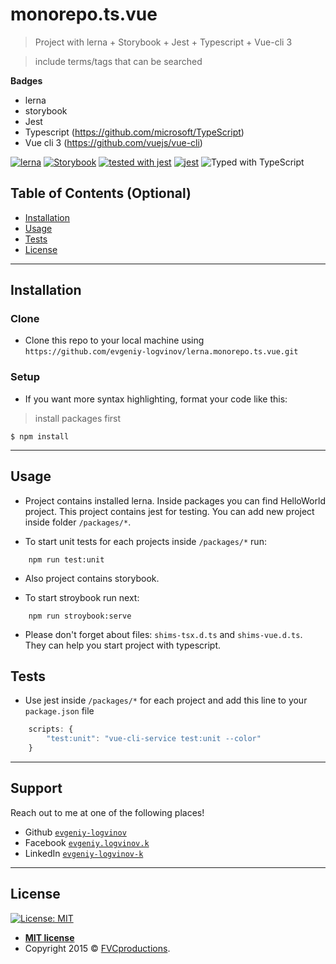 # monorepo.ts.vue

> Project with lerna + Storybook + Jest + Typescript + Vue-cli 3

> include terms/tags that can be searched

**Badges**

- lerna
- storybook
- Jest
- Typescript (https://github.com/microsoft/TypeScript)
- Vue cli 3 (https://github.com/vuejs/vue-cli)

[![lerna](https://img.shields.io/badge/maintained%20with-lerna-cc00ff.svg)](https://lerna.js.org/) [![Storybook](https://cdn.jsdelivr.net/gh/storybookjs/brand@master/badge/badge-storybook.svg)](https://storybook.js.org/)
[![tested with jest](https://img.shields.io/badge/tested_with-jest-99424f.svg)](https://github.com/facebook/jest) [![jest](https://jestjs.io/img/jest-badge.svg)](https://github.com/facebook/jest)
![Typed with TypeScript](https://flat.badgen.net/badge/icon/Typed?icon=typescript&label&labelColor=blue&color=555555)



## Table of Contents (Optional)

- [Installation](#installation)
- [Usage](#usage)
- [Tests](#tests)
- [License](#license)


---

## Installation

### Clone

- Clone this repo to your local machine using `https://github.com/evgeniy-logvinov/lerna.monorepo.ts.vue.git`

### Setup

- If you want more syntax highlighting, format your code like this:

> install packages first

```shell
$ npm install
```
---

## Usage

- Project contains installed lerna. Inside packages you can find HelloWorld project. This project contains jest for testing. You can add new project inside folder `/packages/*`.

- To start unit tests for each projects inside `/packages/*` run:

```shell
    npm run test:unit
```

- Also project contains storybook.

- To start stroybook run next:

```shell
    npm run stroybook:serve
```

- Please don't forget about files: `shims-tsx.d.ts` and `shims-vue.d.ts`. They can help you start project with typescript.


## Tests

- Use jest inside `/packages/*` for each project and add this line to your `package.json` file

```js
    scripts: {
        "test:unit": "vue-cli-service test:unit --color"
    }
```

---

## Support

Reach out to me at one of the following places!

- Github <a href="https://github.com/evgeniy-logvinov">`evgeniy-logvinov`</a>
- Facebook <a href="https://www.facebook.com/evgeniy.logvinov.k" target="_blank">`evgeniy.logvinov.k`</a>
- LinkedIn <a href="https://www.linkedin.com/in/evgeniy-logvinov-k/" target="_blank">`evgeniy-logvinov-k`</a>


---

## License

[![License: MIT](https://img.shields.io/badge/License-MIT-yellow.svg)](https://opensource.org/licenses/MIT)

- **[MIT license](http://opensource.org/licenses/mit-license.php)**
- Copyright 2015 © <a href="http://fvcproductions.com" target="_blank">FVCproductions</a>.